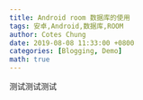 ```yaml
---
title: Android room 数据库的使用
tags: 安卓,Android,数据库,ROOM
author: Cotes Chung
date: 2019-08-08 11:33:00 +0800
categories: [Blogging, Demo]
math: true
---
```

测试测试测试